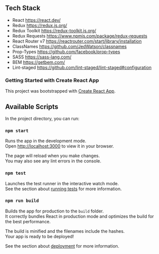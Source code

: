## Tech Stack
- React             https://react.dev/
- Redux             https://redux.js.org/
- Redux Toolkit     https://redux-toolkit.js.org/
- Redux Requests    https://www.npmjs.com/package/redux-requests
- React Router v7   https://reactrouter.com/start/library/installation
- ClassNames        https://github.com/JedWatson/classnames
- Prop-Types        https://github.com/facebook/prop-types
- SASS              https://sass-lang.com/
- BEM               https://getbem.com/
- Lint-staged       https://github.com/lint-staged/lint-staged#configuration


### Getting Started with Create React App

This project was bootstrapped with [Create React App](https://github.com/facebook/create-react-app).

## Available Scripts

In the project directory, you can run:

### `npm start`

Runs the app in the development mode.\
Open [http://localhost:3000](http://localhost:3000) to view it in your browser.

The page will reload when you make changes.\
You may also see any lint errors in the console.

### `npm test`

Launches the test runner in the interactive watch mode.\
See the section about [running tests](https://facebook.github.io/create-react-app/docs/running-tests) for more information.

### `npm run build`

Builds the app for production to the `build` folder.\
It correctly bundles React in production mode and optimizes the build for the best performance.

The build is minified and the filenames include the hashes.\
Your app is ready to be deployed!

See the section about [deployment](https://facebook.github.io/create-react-app/docs/deployment) for more information.